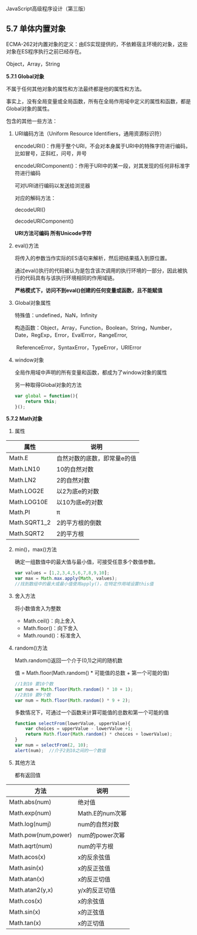 JavaScript高级程序设计（第三版）

## 5.7  单体内置对象

​	ECMA-262对内置对象的定义：由ES实现提供的，不依赖宿主环境的对象，这些对象在ES程序执行之前已经存在。

Object，Array，String

**5.7.1 Global对象**

不属于任何其他对象的属性和方法最终都是他的属性和方法。

事实上，没有全局变量或全局函数，所有在全局作用域中定义的属性和函数，都是Global对象的属性。

包含的其他一些方法：

1. URI编码方法（Uniform Resource Identifiers，通用资源标识符）

   encodeURI()：作用于整个URI，不会对本身属于URI中的特殊字符进行编码，比如冒号，正斜杠，问号，井号

   encodeURIComponent()：作用于URI中的某一段，对其发现的任何非标准字符进行编码

   可对URI进行编码以发送给浏览器

   对应的解码方法：

   decodeURI()

   decodeURIComponent()

   **URI方法可编码 所有Unicode字符**

2. eval()方法

   将传入的参数当作实际的ES语句来解析，然后把结果插入到原位置。

   通过eval()执行的代码被认为是包含该次调用的执行环境的一部分，因此被执行的代码具有与该执行环境相同的作用域链。

   **严格模式下，访问不到eval()创建的任何变量或函数，且不能赋值**

3. Global对象属性

   特殊值：undefined，NaN，Infinity

   构造函数：Object，Array，Function，Boolean，String，Number，Date，RegExp，Error，EvalError，RangeError,

   ​					ReferenceError，SyntaxError，TypeError，URIError

4. window对象

   全局作用域中声明的所有变量和函数，都成为了window对象的属性

   另一种取得Global对象的方法

   ```javascript
   var global = function(){
       return this;
   }();
   ```

**5.7.2 Math对象**

1. 属性

| 属性         | 说明                        |
| ------------ | --------------------------- |
| Math.E       | 自然对数的底数，即常量e的值 |
| Math.LN10    | 10的自然对数                |
| Math.LN2     | 2的自然对数                 |
| Math.LOG2E   | 以2为底e的对数              |
| Math.LOG10E  | 以10为底e的对数             |
| Math.PI      | π                           |
| Math.SQRT1_2 | 2的平方根的倒数             |
| Math.SQRT2   | 2的平方根                   |

2. min()，max()方法

   确定一组数值中的最大值与最小值，可接受任意多个数值参数。

   ```javascript
   var values = [1,2,3,4,5,6,7,8,9,10];
   var max = Math.max.apply(Math, values);
   //找到数组中的最大或最小值使用apply()，在特定作用域设置this值
   ```

3. 舍入方法

   将小数值舍入为整数

   - Math.ceil()：向上舍入
   - Math.floor()：向下舍入
   - Math.round()：标准舍入

4. random()方法

   Math.random()返回一个介于(0,1)之间的随机数

   值 = Math.floor(Math.random() * 可能值的总数 + 第一个可能的值)

   ```javascript
   //1到10 要10个数
   var num = Math.floor(Math.random() * 10 + 1);
   //2到10 要9个数
   var num = Math.floor(Math.random() * 9 + 2);
   ```

   多数情况下，可通过一个函数来计算可能值的总数和第一个可能的值

   ```javascript
   function selectFrom(lowerValue, upperValue){
       var choices = upperValue - lowerValue +1;
       return Math.floor(Math.random() * choices + lowerValue);
   }
   var num = selectFrom(2, 10);
   alert(num);	//介于2到10之间的一个数值
   ```

5. 其他方法

   都有返回值

| 方法                | 说明            |
| ------------------- | --------------- |
| Math.abs(num)       | 绝对值          |
| Math.exp(num)       | Math.E的num次幂 |
| Math.log(numj)      | num的自然对数   |
| Math.pow(num,power) | num的power次幂  |
| Math.aqrt(num)      | num的平方根     |
| Math.acos(x)        | x的反余弦值     |
| Math.asin(x)        | x的反正弦值     |
| Math.atan(x)        | x的反正切值     |
| Math.atan2(y,x)     | y/x的反正切值   |
| Math.cos(x)         | x的余弦值       |
| Math.sin(x)         | x的正弦值       |
| Math.tan(x)         | x的正切值       |

